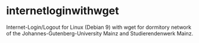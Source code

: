 # internetloginwithwget
Internet-Login/Logout for Linux (Debian 9) with wget for dormitory network of the Johannes-Gutenberg-University Mainz and Studierendenwerk Mainz.
